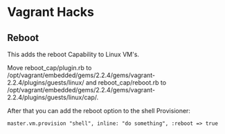 # Vagrant Hacks

## Reboot

This adds the reboot Capability to Linux VM's.

Move reboot_cap/plugin.rb to /opt/vagrant/embedded/gems/2.2.4/gems/vagrant-2.2.4/plugins/guests/linux/ and reboot_cap/reboot.rb to /opt/vagrant/embedded/gems/2.2.4/gems/vagrant-2.2.4/plugins/guests/linux/cap/.

After that you can add the reboot option to the shell Provisioner:

```
master.vm.provision "shell", inline: "do something", :reboot => true
```
